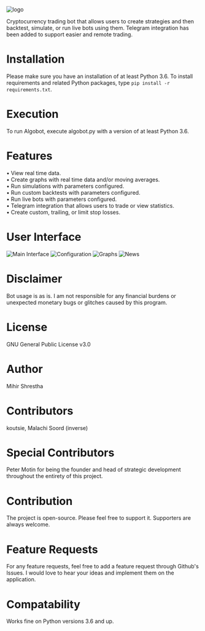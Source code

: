 ![logo](https://i.imgur.com/YgjcoK1.png)

Cryptocurrency trading bot that allows users to create strategies and then backtest, simulate, or run live bots using them. Telegram integration has been added to support easier and remote trading. 

# Installation

Please make sure you have an installation of at least Python 3.6.
To install requirements and related Python packages, type ```pip install -r requirements.txt```.

# Execution 

To run Algobot, execute algobot.py with a version of at least Python 3.6.

# Features

• View real time data.\
• Create graphs with real time data and/or moving averages.\
• Run simulations with parameters configured.\
• Run custom backtests with parameters configured.\
• Run live bots with parameters configured.\
• Telegram integration that allows users to trade or view statistics.\
• Create custom, trailing, or limit stop losses.

# User Interface

![Main Interface](https://i.imgur.com/Y6FD5O5.png)
![Configuration](https://i.imgur.com/JTvHRXf.png)
![Graphs](https://i.imgur.com/M9Oz3Q6.png)
![News](https://i.imgur.com/Ec6Tw17.png)

# Disclaimer

Bot usage is as is. I am not responsible for any financial burdens or unexpected monetary bugs or glitches caused by this program.

# License

GNU General Public License v3.0

# Author

Mihir Shrestha

# Contributors

koutsie, Malachi Soord (inverse)

# Special Contributors

Peter Motin for being the founder and head of strategic development throughout the entirety of this project.

# Contribution

The project is open-source. Please feel free to support it. Supporters are always welcome.

# Feature Requests

For any feature requests, feel free to add a feature request through Github's Issues. I would love to hear your ideas and implement them on the application.

# Compatability

Works fine on Python versions 3.6 and up.
